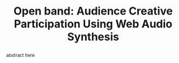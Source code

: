 --- 
  title: "Open band: Audience Creative Participation Using Web Audio Synthesis" 
  abstract: "abstract here" 
  address: "London" 
  author: "" 
  booktitle: "Proceedings of the International Web Audio Conference" 
  editor: "" 
  month: "Proceedings of the International Web Audio Conference"
  pages: "" 
  publisher: "Queen Mary University of London" 
  series: "WAC '17"
  type: "Paper"  
  year: "2017" 
  id: "2017_11" 
  tags: year2017 
---